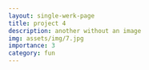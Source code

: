 ```yaml
---
layout: single-werk-page
title: project 4
description: another without an image
img: assets/img/7.jpg
importance: 3
category: fun
---
```

